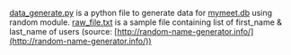 [data_generate.py](https://github.com/jivaniyash/MyMeet-Database-Project/blob/main/python%20files/data_generate.py) is a python file to generate data for [mymeet.db](https://github.com/jivaniyash/MyMeet-Database-Project/blob/main/database%20file/mymeet.db) using random module.
[raw_file.txt](https://github.com/jivaniyash/MyMeet-Database-Project/blob/main/python%20files/raw_file.txt) is a sample file containing list of first_name & last_name of users (source: [http://random-name-generator.info/](http://random-name-generator.info/))


